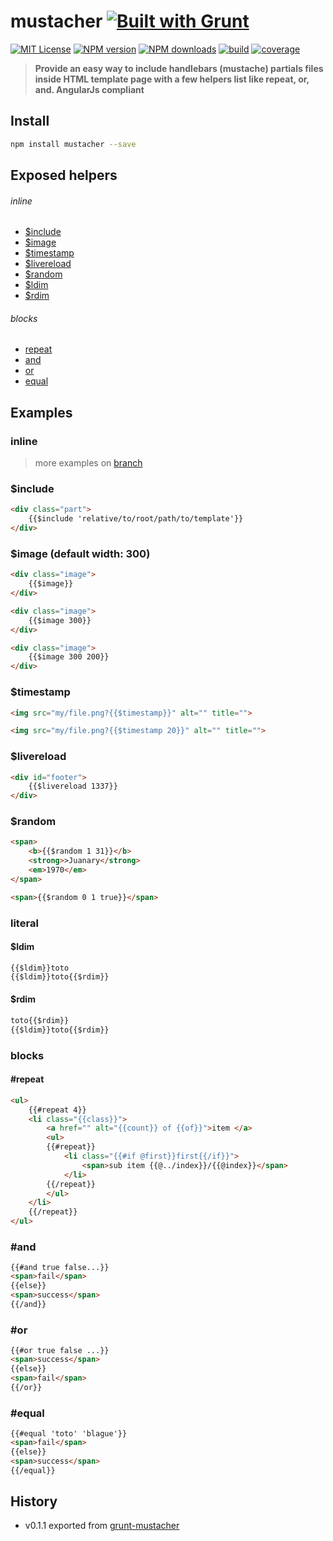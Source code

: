# mustacher [![Built with Grunt][grunt-img]](http://gruntjs.com/)

[![MIT License][license-img]][license-url] [![NPM version][npm-version-img]][npm-url] [![NPM downloads][npm-downloads-img]][npm-url] [![build][travis-img]][travis-url] [![coverage][coverall-img]][coverall-url]

> **Provide an easy way to include handlebars (mustache) partials files inside HTML template page with a few helpers list like repeat, or, and. AngularJs compliant**

## Install

```bash
npm install mustacher --save
```

<a name="exposed-helpers"></a>
## Exposed helpers

###### inline

* [$include](#include)
* [$image](#image)
* [$timestamp](#timestamp)
* [$livereload](#livereload)
* [$random](#random)
* [$ldim](#literals)
* [$rdim](#literals)

###### blocks

* [repeat](#repeat)
* [and](#and)
* [or](#or)
* [equal](#equal)

## Examples

### inline

> more examples on [branch](https://github.com/sixertoy/grunt-mustacher/tree/examples)

<a name="include"><a>
### $include

```html
<div class="part">
    {{$include 'relative/to/root/path/to/template'}}
</div>
```

<a name="image"><a>
### $image (default width: 300)

```html
<div class="image">
    {{$image}}
</div>
```

```html
<div class="image">
    {{$image 300}}
</div>
```

```html
<div class="image">
    {{$image 300 200}}
</div>
```

<a name="timestamp"><a>
### $timestamp

```html
<img src="my/file.png?{{$timestamp}}" alt="" title="">
```

```html
<img src="my/file.png?{{$timestamp 20}}" alt="" title="">
```

<a name="livereload"><a>
### $livereload

```html
<div id="footer">
    {{$livereload 1337}}
</div>
```

<a name="random"><a>
### $random

```html
<span>
    <b>{{$random 1 31}}</b>
    <strong>>Juanary</strong>
    <em>1970</em>
</span>
```

```html
<span>{{$random 0 1 true}}</span>
```

<a name="literals"><a>
### literal

#### $ldim
```html
{{$ldim}}toto
{{$ldim}}toto{{$rdim}}
```

#### $rdim
```html
toto{{$rdim}}
{{$ldim}}toto{{$rdim}}
```

### blocks

<a name="repeat"><a>
#### #repeat

```html
<ul>
    {{#repeat 4}}
    <li class="{{class}}">
        <a href="" alt="{{count}} of {{of}}">item </a>
        <ul>
        {{#repeat}}
            <li class="{{#if @first}}first{{/if}}">
                <span>sub item {{@../index}}/{{@index}}</span>
            </li>
        {{/repeat}}
        </ul>
    </li>
    {{/repeat}}
</ul>
```

<a name="and"><a>
### #and

```html
{{#and true false...}}
<span>fail</span>
{{else}}
<span>success</span>
{{/and}}
```

<a name="or"><a>
### #or

```html
{{#or true false ...}}
<span>success</span>
{{else}}
<span>fail</span>
{{/or}}
```

<a name="equal"><a>
### #equal

```html
{{#equal 'toto' 'blague'}}
<span>fail</span>
{{else}}
<span>success</span>
{{/equal}}
```

## History

- v0.1.1 exported from [grunt-mustacher](https://www.npmjs.com/package/grunt-mustacher)

[grunt-img]: https://cdn.gruntjs.com/builtwith.png
[license-img]: http://img.shields.io/badge/license-MIT-blue.svg?style=flat-square
[license-url]: LICENSE-MIT

[coverall-url]: https://coveralls.io/r/sixertoy/mustacher
[coverall-img]: https://img.shields.io/coveralls/sixertoy/mustacher.svg?style=flat-square

[travis-url]: https://travis-ci.org/sixertoy/mustacher
[travis-img]: http://img.shields.io/travis/sixertoy/mustacher.svg?style=flat-square

[npm-url]: https://npmjs.org/package/generator-gruntproject
[npm-version-img]: http://img.shields.io/npm/v/mustacher.svg?style=flat-square
[npm-downloads-img]: http://img.shields.io/npm/dm/mustacher.svg?style=flat-square
